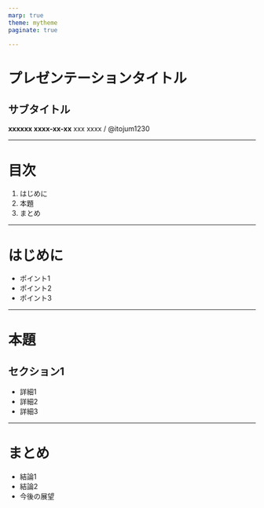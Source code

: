 ```yaml
---
marp: true
theme: mytheme
paginate: true

---
```

<script src="https://cdn.tailwindcss.com/3.0.16"></script>
<script>tailwind.config = { corePlugins: { preflight: false } }</script>



<div class="title">

# プレゼンテーションタイトル
## サブタイトル
</div>
<div class="info">

**xxxxxx xxxx-xx-xx**
xxx xxxx / @itojum1230
</div>

---

# 目次

<div class="contents">

1. はじめに
2. 本題
3. まとめ

</div>

---

# はじめに

- ポイント1
- ポイント2
- ポイント3

---

# 本題

## セクション1

- 詳細1
- 詳細2
- 詳細3

---

# まとめ

- 結論1
- 結論2
- 今後の展望 